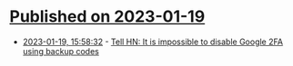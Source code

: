 # [Published on 2023-01-19](index.md)

* [2023-01-19, 15:58:32](https://news.ycombinator.com/item?id=34441697) - [Tell HN: It is impossible to disable Google 2FA using backup codes](https://news.ycombinator.com/item?id=34441697)
